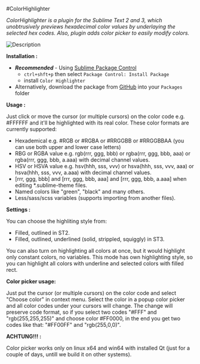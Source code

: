 #ColorHighlighter

_ColorHighlighter is a plugin for the Sublime Text 2 and 3, which unobtrusively previews hexadecimal color values by underlaying the selected hex codes. Also, plugin adds color picker to easily modify colors._

![Description](http://i.imgur.com/aRtd2jf.png)

**Installation :**

- **_Recommended_** - Using [Sublime Package Control](http://wbond.net/sublime_packages/package_control "Sublime Package Control")
    - `ctrl+shft+p` then select `Package Control: Install Package`
    - install `Color Highlighter`
- Alternatively, download the package from [GitHub](https://github.com/Monnoroch/ColorHighlighter "ColorHighlighter") into your `Packages` folder

**Usage :**

Just click or move the cursor (or multiple cursors) on the color code e.g. #FFFFFF and it'll be highlighted with its real color.
These color formats are currently supported:
- Hexademical e.g. #RGB or #RGBA or #RRGGBB or #RRGGBBAA (you can use both upper and lower case letters)
- RBG or RGBA value e.g. rgb(rrr, ggg, bbb) or rgba(rrr, ggg, bbb, aaa) or rgba(rrr, ggg, bbb, a.aaa) with decimal channel values.
- HSV or HSVA value e.g. hsv(hhh, sss, vvv) or hsva(hhh, sss, vvv, aaa) or hsva(hhh, sss, vvv, a.aaa) with decimal channel values.
- [rrr, ggg, bbb] and [rrr, ggg, bbb, aaa] and [rrr, ggg, bbb, a.aaa] when editing *.sublime-theme files.
- Named colors like "green", "black" and many others.
- Less/sass/scss variables (supports importing from another files).

**Settings :**

You can choose the highliting style from:
- Filled, outlined in ST2.
- Filled, outlined, underlined (solid, strippled, squiggly) in ST3.

You can also turn on highlighting all colors at once, but it would highlight only constant colors, no variables. This mode has own highlighting style, so you can highlight all colors with underline and selected colors with filled rect.

**Color picker usage:**

Just put the cursor (or multiple cursors) on the color code and select "Choose color" in context menu. Select the color in a popup color picker and all color codes under your cursors will change. The change will preserve code format, so if you select two codes "#FFF" and "rgb(255,255,255)" and choose color #FF0000, in the end you get two codes like that: "#FF00FF" and "rgb(255,0,0)".


**ACHTUNG!!! :**

Color picker works only on linux x64 and win64 with installed Qt (just for a couple of days, untill we build it on other systems).

